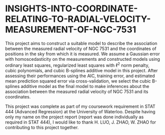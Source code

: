# INSIGHTS-INTO-COORDINATE-RELATING-TO-RADIAL-VELOCITY-MEASUREMENT-OF-NGC-7531

This project aims to construct a suitable model to describe the association between the measured radial velocity of NGC 7531 and the coordinates of positions in the sky from which it is measured. We assume a Gaussian error with homoscedasticity on the measurements and constructed models using ordinary least squares, regularized least squares with $\ell^2$ norm penalty, cubic polynomials, and cubic B-splines additive model in this project. After assessing their performances using the AIC, training error, and estimated mean prediction squared error via cross-validation, we select the cubic B-splines additive model as the final model to make inferences about the association between the measured radial velocity of NGC 7531 and its coordinates. 

This project was complete as part of my coursework requirement in STAT 444 (Advanced Regression) at the University of Waterloo. Despite having only my name on the project report (report was done individually as required in STAT 444), I would like to thank H. LUO, J. ZHAO, W. ZHAO for contributing to this project together. 
